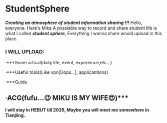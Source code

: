 # StudentSphere
***Creating an atmosphere of student information sharing !!!***
Hello, everyone. Here's Mika
A possiable way to record and share student life is what I called ***student sphere***, Everything I wanna share would upload in this place.
### I WILL UPLOAD:
·***Some artical(daily life, event, experience,etc...)

·***Useful tools(Like vpn[Oops...], applicantions)

·***Guide

·ACG(fufu...😉 MIKU IS MY WIFE😍)***
------

**I will stay in HEBUT till 2026, Maybe you will meet me somewhere in Tianjiing.** 
